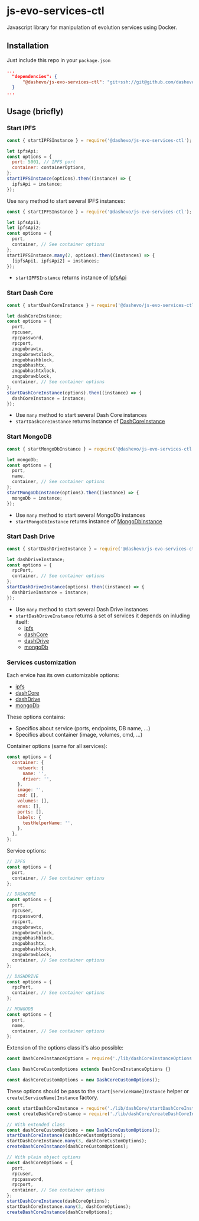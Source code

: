 # js-evo-services-ctl
Javascript library for manipulation of evolution services using Docker.

## Installation

Just include this repo in your `package.json`
```json
...
  "dependencies": {
      "@dashevo/js-evo-services-ctl": "git+ssh://git@github.com/dashevo/js-evo-services-ctl.git#master",
  }
...
```

## Usage (briefly)

### Start IPFS

```js
const { startIPFSInstance } = require('@dashevo/js-evo-services-ctl');

let ipfsApi;
const options = {
  port: 5001, // IPFS port
  container: containerOptions,
};
startIPFSInstance(options).then((instance) => {
  ipfsApi = instance;
});
```

Use `many` method to start several IPFS instances:

```js
const { startIPFSInstance } = require('@dashevo/js-evo-services-ctl');

let ipfsApi1;
let ipfsApi2;
const options = {
  port,
  container, // See container options
};
startIPFSInstance.many(2, options).then((instances) => {
  [ipfsApi1, ipfsApi2] = instances;
});
```

 - `startIPFSInstance` returns instance of [IpfsApi](https://github.com/ipfs/js-ipfs-api#api)

### Start Dash Core

```js
const { startDashCoreInstance } = require('@dashevo/js-evo-services-ctl');

let dashCoreInstance;
const options = {
  port,
  rpcuser,
  rpcpassword,
  rpcport,
  zmqpubrawtx,
  zmqpubrawtxlock,
  zmqpubhashblock,
  zmqpubhashtx,
  zmqpubhashtxlock,
  zmqpubrawblock,
  container, // See container options
};
startDashCoreInstance(options).then((instance) => {
  dashCoreInstance = instance;
});
```

 - Use `many` method to start several Dash Core instances
 - `startDashCoreInstance` returns instance of [DashCoreInstance](lib/dashCore/DashCoreInstance.js)

### Start MongoDB

```js
const { startMongoDbInstance } = require('@dashevo/js-evo-services-ctl');

let mongoDb;
const options = {
  port,
  name,
  container, // See container options
};
startMongoDbInstance(options).then((instance) => {
  mongoDb = instance;
});
```

- Use `many` method to start several MongoDb instances
- `startMongoDbInstance` returns instance of [MongoDbInstance](lib/mongoDb/MongoDbInstance.js)

### Start Dash Drive

```js
const { startDashDriveInstance } = require('@dashevo/js-evo-services-ctl');

let dashDriveInstance;
const options = {
  rpcPort,
  container, // See container options
};
startDashDriveInstance(options).then((instance) => {
  dashDriveInstance = instance;
});
```

- Use `many` method to start several Dash Drive instances
- `startDashDriveInstance` returns a set of services it depends on inluding itself:
  - [ipfs](https://github.com/ipfs/js-ipfs-api#api)
  - [dashCore](lib/dashCore/DashCoreInstance.js)
  - [dashDrive](lib/dashDrive/DashDriveInstance.js)
  - [mongoDb](lib/mongoDb/MongoDbInstance.js)

### Services customization
Each ervice has its own customizable options:
  - [ipfs](https://github.com/dashevo/js-evo-services-ctl/blob/master/lib/IPFS/IPFSInstanceOptions.js)
  - [dashCore](https://github.com/dashevo/js-evo-services-ctl/blob/master/lib/dashCore/DashCoreInstanceOptions.js)
  - [dashDrive](https://github.com/dashevo/js-evo-services-ctl/blob/master/lib/dashDrive/DashDriveInstanceOptions.js)
  - [mongoDb](https://github.com/dashevo/js-evo-services-ctl/blob/master/lib/mongoDb/MongoDbInstanceOptions.js)

These options contains:
- Specifics about service (ports, endpoints, DB name, ...)
- Specifics about container (image, volumes, cmd, ...)

Container options (same for all services):
```js
const options = {
  container: {
    network: {
      name: '',
      driver: '',
    },
    image: '',
    cmd: [],
    volumes: [],
    envs: [],
    ports: [],
    labels: {
      testHelperName: '',
    },
  },
};
```

Service options:
```js
// IPFS
const options = {
  port,
  container, // See container options
};

// DASHCORE
const options = {
  port,
  rpcuser,
  rpcpassword,
  rpcport,
  zmqpubrawtx,
  zmqpubrawtxlock,
  zmqpubhashblock,
  zmqpubhashtx,
  zmqpubhashtxlock,
  zmqpubrawblock,
  container, // See container options
};

// DASHDRIVE
const options = {
  rpcPort,
  container, // See container options
};

// MONGODB
const options = {
  port,
  name,
  container, // See container options
};
```

Extension of the options class it's also possible:
```js
const DashCoreInstanceOptions = require('./lib/dashCoreInstanceOptions');

class DashCoreCustomOptions extends DashCoreInstanceOptions {}

const dashCoreCustomOptions = new DashCoreCustomOptions();
```

These options should be pass to the `start[ServiceName]Instance` helper or `create[ServiceName]Instance` factory.
```js
const startDashCoreInstance = require('./lib/dashCore/startDashCoreInstance');
const createDashCoreInstance = require('./lib/dashCore/createDashCoreInstance');

// With extended class
const dashCoreCustomOptions = new DashCoreCustomOptions();
startDashCoreInstance(dashCoreCustomOptions);
startDashCoreInstance.many(3, dashCoreCustomOptions);
createDashCoreInstance(dashCoreCustomOptions);

// With plain object options
const dashCoreOptions = {
  port,
  rpcuser,
  rpcpassword,
  rpcport,
  container, // See container options
};
startDashCoreInstance(dashCoreOptions);
startDashCoreInstance.many(3, dashCoreOptions);
createDashCoreInstance(dashCoreOptions);
```
